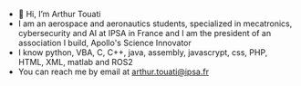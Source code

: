 - 👋 Hi, I’m Arthur Touati
- I am an aerospace and aeronautics students, specialized in mecatronics, cybersecurity and AI at IPSA in France and I am the president of an association I build, Apollo's Science Innovator
- I know python, VBA, C, C++, java, assembly, javascrypt, css, PHP, HTML, XML, matlab and ROS2
- You can reach me by email at arthur.touati@ipsa.fr

<!---
NFXSTUDIO/NFXSTUDIO is a ✨ special ✨ repository because its `README.md` (this file) appears on your GitHub profile.
You can click the Preview link to take a look at your changes.
--->
